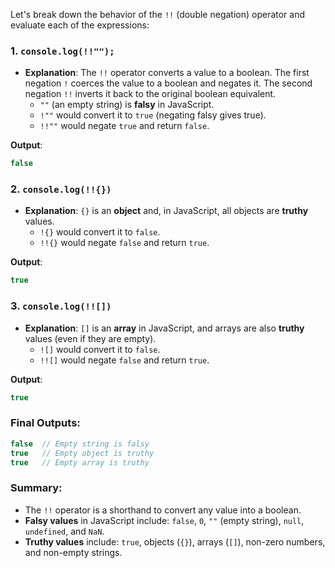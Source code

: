 Let's break down the behavior of the `!!` (double negation) operator and evaluate each of the expressions:

### 1. `console.log(!!"");`
- **Explanation**: The `!!` operator converts a value to a boolean. The first negation `!` coerces the value to a boolean and negates it. The second negation `!!` inverts it back to the original boolean equivalent.
  - `""` (an empty string) is **falsy** in JavaScript.
  - `!""` would convert it to `true` (negating falsy gives true).
  - `!!""` would negate `true` and return `false`.
  
**Output**:  
```javascript
false
```

### 2. `console.log(!!{})`
- **Explanation**: `{}` is an **object** and, in JavaScript, all objects are **truthy** values.
  - `!{}` would convert it to `false`.
  - `!!{}` would negate `false` and return `true`.

**Output**:  
```javascript
true
```

### 3. `console.log(!![])`
- **Explanation**: `[]` is an **array** in JavaScript, and arrays are also **truthy** values (even if they are empty).
  - `![]` would convert it to `false`.
  - `!![]` would negate `false` and return `true`.

**Output**:  
```javascript
true
```

### Final Outputs:

```javascript
false  // Empty string is falsy
true   // Empty object is truthy
true   // Empty array is truthy
```

### Summary:
- The `!!` operator is a shorthand to convert any value into a boolean.
- **Falsy values** in JavaScript include: `false`, `0`, `""` (empty string), `null`, `undefined`, and `NaN`.
- **Truthy values** include: `true`, objects (`{}`), arrays (`[]`), non-zero numbers, and non-empty strings.